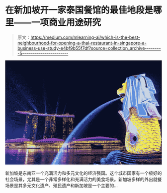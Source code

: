 # 在新加坡开一家泰国餐馆的最佳地段是哪里——一项商业用途研究

> 原文：<https://medium.com/mlearning-ai/which-is-the-best-neighbourhood-for-opening-a-thai-restaurant-in-singapore-a-business-use-study-e4bf9b55f7df?source=collection_archive---------5----------------------->

![](img/cdf79ce225231c55e5cbd5278ac3d865.png)

新加坡是东南亚一个充满活力和多元文化的经济强国。这个城市国家有一个极好的社会场景，尤其是一个非常多样化和充满活力的美食场景。新加坡多样的外出就餐场景是其多元文化遗产、殖民遗产和新加坡是一个主要的…